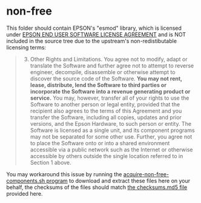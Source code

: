 # non-free

This folder should contain EPSON's "esmod" library, which is licensed under [EPSON END USER SOFTWARE LICENSE AGREEMENT](COPYING.EPSON.en.txt) and is NOT included in the source tree due to the upstream's non-redistibutable licensing terms:

> 3. Other Rights and Limitations.  You agree not to modify, adapt or translate the Software and further agree not to attempt to reverse engineer, decompile, disassemble or otherwise attempt to discover the source code of the Software.  **You may not rent, lease, distribute, lend the Software to third parties or incorporate the Software into a revenue generating product or service.**  You may, however, transfer all of your rights to use the Software to another person or legal entity, provided that the recipient also agrees to the terms of this Agreement and you transfer the Software, including all copies, updates and prior versions, and the Epson Hardware, to such person or entity.  The Software is licensed as a single unit, and its component programs may not be separated for some other use.  Further, you agree not to place the Software onto or into a shared environment accessible via a public network such as the Internet or otherwise accessible by others outside the single location referred to in Section 1 above.

You may workaround this issue by running the [acquire-non-free-components.sh program](acquire-non-free-components.sh) to download and extract these files here on your behalf, the checksums of the files should match [the checksums.md5 file](checksums.md5) provided here.
